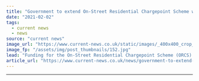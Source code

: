 ```yaml
---
title: "Government to extend On-Street Residential Chargepoint Scheme with £20m extra funding"
date: "2021-02-02"
tags: 
  - current news
  - news
source: "current news"
image_url: "https://www.current-news.co.uk/static/images/_400x400_crop_center-center/EV-charging-ORCS-credit-gov.uk.jpg"
image_fp: "/assets/img/post_thumbnails/152.jpg"
lead: "​Funding for the On-Street Residential Chargepoint Scheme (ORCS) will continue into 2021/22, as local authorities are urged to take advantage of a new £20 million funding boost."
article_url: "https://www.current-news.co.uk/news/government-to-extend-on-street-residential-chargepoint-scheme-with-20m-extra-funding?utm_source=rss-feeds&utm_medium=rss&utm_campaign=rss"
---
```


---
